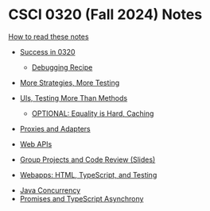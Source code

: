 # CSCI 0320 (Fall 2024) Notes

[How to read these notes](./home.md) 

- [Success in 0320](./success-in-0320/success-in-0320.md)
  - [Debugging Recipe](./success-in-0320/recipe.md)
- [More Strategies, More Testing](./comparators-and-testing/comparators-and-testing.md)
- [UIs, Testing More Than Methods](./mocking-console/mocking-console.md)
  - [OPTIONAL: Equality is Hard, Caching](./equality-contracts/equality-contracts.md) 
- [Proxies and Adapters](./proxies-adapters/proxies-adapters.md) 

- [Web APIs](./apis-integration/apis-integration.md)

<!-- Slides: Last updated Sep. 24, 2024 -->
- [Group Projects and Code Review (Slides)](./slides-links/groups-and-code-review.md) 

<!-- Prep for Sprint 3.1 -->
- [Webapps: HTML, TypeScript, and Testing](./html-react-playwright/html-react-playwright.md)
 
<!-- - [Generics, Typecasting, and Narrowing](./generics-wildcards/generics-wildcards.md)  -->

- [Java Concurrency](./java-concurrency/java-concurrency.md)
- [Promises and TypeScript Asynchrony](./promises-fetch-prs/promises-fetch-prs.md)
 
<!-- - [MBT and PBT](./mbt_pbt/mbt_pbt.md) -->

<!-- - [Thinking About Algorithms](./algorithms/algorithms.md) -->

<!-- - [Privacy and (sketching) Threat Modeling](./security/security_and_threat_modeling.md) -->


 <!-- Generic Types and Wildcards, Fuzz Testing -->

<!-- 


<!-- [Lecture 13]()
[Lecture 14]()
[Lecture 15]()
[Lecture 16]()
[Lecture 17]()
[Lecture 18]()
[Lecture 19]()
[Lecture 20]()
[Lecture 21]()
[Lecture 22]()
[Lecture 23]()
[Lecture 24]()

 -->
